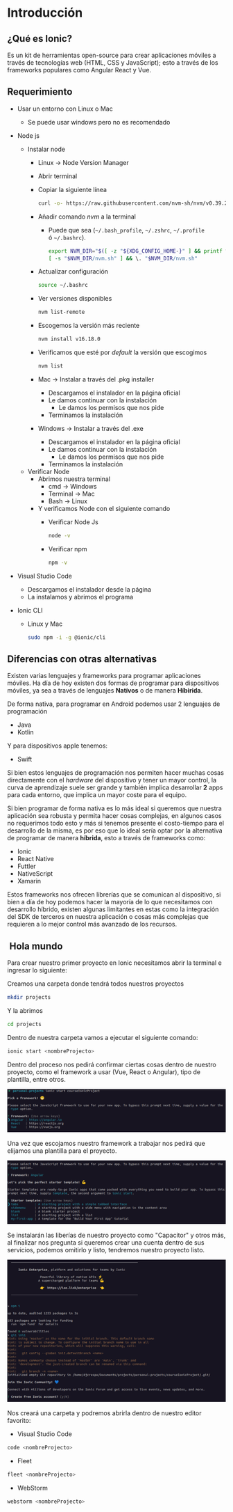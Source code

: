 # Introducción

## ¿Qué es Ionic?

Es un kit de herramientas open-source para crear aplicaciones móviles a través de tecnologías web (HTML, CSS y JavaScript); esto a través de los frameworks populares como Angular React y Vue.

## Requerimiento

- Usar un entorno con Linux o Mac
  - Se puede usar windows pero no es recomendado
- Node js
  - Instalar node
    - Linux → Node Version Manager

    - Abrir terminal
    - Copiar la siguiente línea

        ```bash
        curl -o- https://raw.githubusercontent.com/nvm-sh/nvm/v0.39.2/install.sh | bash
        ```

    - Añadir comando *nvm* a la terminal
      - Puede que sea (`~/.bash_profile`, `~/.zshrc`, `~/.profile` ó `~/.bashrc`).

        ```bash
        export NVM_DIR="$([ -z "${XDG_CONFIG_HOME-}" ] && printf %s "${HOME}/.nvm" || printf %s "${XDG_CONFIG_HOME}/nvm")"
        [ -s "$NVM_DIR/nvm.sh" ] && \. "$NVM_DIR/nvm.sh"
        ```

    - Actualizar configuración

        ```bash
        source ~/.bashrc
        ```

    - Ver versiones disponibles

        ```bash
        nvm list-remote
        ```

    - Escogemos la versión más reciente

        ```bash
        nvm install v16.18.0
        ```

    - Verificamos que esté por *default* la versión que escogimos

        ```bash
        nvm list
        ```

    - Mac → Instalar a través del .pkg installer
      - Descargamos el instalador en la página oficial
      - Le damos continuar con la instalación
        - Le damos los permisos que nos pide
      - Terminamos la instalación
    - Windows → Instalar a través del .exe
      - Descargamos el instalador en la página oficial
      - Le damos continuar con la instalación
        - Le damos los permisos que nos pide
      - Terminamos la instalación
  - Verificar Node
    - Abrimos nuestra terminal
      - cmd → Windows
      - Terminal → Mac
      - Bash → Linux
    - Y verificamos Node con el siguiente comando
      - Verificar Node Js

        ```bash
        node -v
        ```

      - Verificar npm

        ```bash
        npm -v
        ```

- Visual Studio Code
  - Descargamos el instalador desde la página
  - La instalamos y abrimos el programa
- Ionic CLI
  - Linux y Mac

    ```bash
    sudo npm -i -g @ionic/cli
    ```

## Diferencias con otras alternativas

Existen varias lenguajes y frameworks para programar aplicaciones móviles. Ha día de hoy existen dos formas de programar para dispositivos móviles, ya sea a través de lenguajes **Natívos** o de manera **Híbirida**.

De forma nativa, para programar en Android podemos usar 2 lenguajes de programación

- Java
- Kotlin

Y para dispositivos apple tenemos:

- Swift

Si bien estos lenguajes de programación nos permiten hacer muchas cosas directamente con el *hardware* del dispositivo y tener un mayor control, la curva de aprendizaje suele ser grande y también implica desarrollar **2** apps para cada entorno, que implica un mayor coste para el equipo.

Si bien programar de forma nativa es lo más ideal si queremos que nuestra aplicación sea robusta y permita hacer cosas complejas, en algunos casos no requerimos todo esto y más si tenemos presente el costo-tiempo para el desarrollo de la misma, es por eso que lo ideal sería optar por la alternativa de programar de manera **híbrida**, esto a través de frameworks como:

- Ionic
- React Native
- Futtler
- NativeScript
- Xamarin

Estos frameworks nos ofrecen librerías que se comunican al dispositivo, si bien a día de hoy podemos hacer la mayoría de lo que necesitamos con desarrollo híbrido, existen algunas limitantes en estas como la integración del SDK de terceros en nuestra aplicación o cosas más complejas que requieren a lo mejor control más avanzado de los recursos.

##  Hola mundo

Para crear nuestro primer proyecto en Ionic necesitamos abrir la terminal e ingresar lo siguiente:

Creamos una carpeta donde tendrá todos nuestros proyectos

```bash
mkdir projects
```

Y la abrimos

```bash
cd projects
```

Dentro de nuestra carpeta vamos a ejecutar el siguiente comando:

```bash
ionic start <nombreProjecto>
```

Dentro del proceso nos pedirá confirmar ciertas cosas dentro de nuestro proyecto, como el framework a usar (Vue, React o Angular), tipo de plantilla, entre otros.

![Terminal, captura 1](assets/img/terminalSS/ss1.png)

Una vez que escojamos nuestro framework a trabajar nos pedirá que elijamos una plantilla para el proyecto.

![Terminal, captura 2](assets/img/terminalSS/ss2.png)

Se instalarán las liberías de nuestro proyecto como "Capacitor" y otros más, al finalizar nos pregunta si queremos crear una cuenta dentro de sus servicios, podemos omitirlo y listo, tendremos nuestro proyecto listo.

![Terminal, captura 3](assets/img/terminalSS/ss3.png)

Nos creará una carpeta y podremos abrirla dentro de nuestro editor favorito:

- Visual Studio Code

```bash
code <nombreProjecto>
```

- Fleet

```bash
fleet <nombreProjecto>
```

- WebStorm

```bash
webstorm <nombreProjecto>
```
